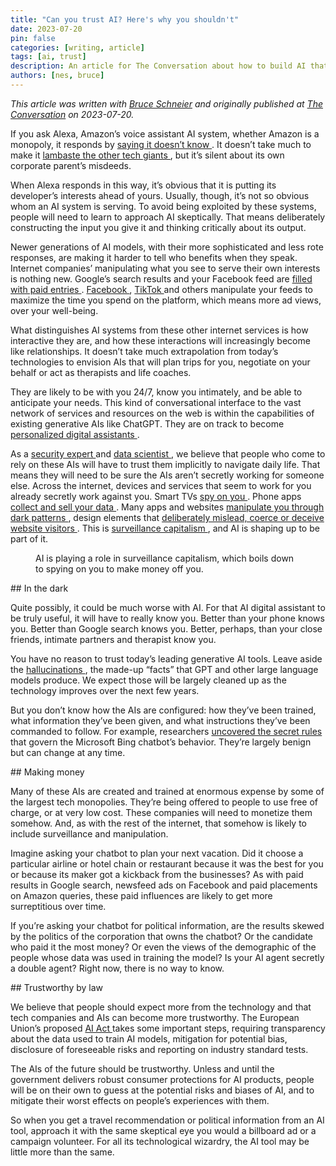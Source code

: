 ```yaml
---
title: "Can you trust AI? Here's why you shouldn't"
date: 2023-07-20
pin: false
categories: [writing, article]
tags: [ai, trust]
description: An article for The Conversation about how to build AI that is more trustworthy.
authors: [nes, bruce]
---
```


*This article was written with [Bruce Schneier](https://www.schneier.com) and originally published at [The Conversation](https://theconversation.com/can-you-trust-ai-heres-why-you-shouldnt-209283) on 2023-07-20.*

<p>
	If you ask Alexa, Amazon&rsquo;s voice assistant AI system, whether Amazon is a monopoly, it responds by
	<a href="https://www.bloomberg.com/news/articles/2023-06-14/amazon-s-alexa-defends-company-honor-while-jabbing-rivals">
		 saying it doesn&rsquo;t know
	</a>
	 . It doesn&rsquo;t take much to make it
	<a href="https://www.bloomberg.com/news/articles/2023-06-14/amazon-s-alexa-defends-company-honor-while-jabbing-rivals">
		 lambaste the other tech giants
	</a>
	 , but it&rsquo;s silent about its own corporate parent&rsquo;s misdeeds.
</p>
<p>
	When Alexa responds in this way, it&rsquo;s obvious that it is putting its developer&rsquo;s interests ahead of yours. Usually, though, it&rsquo;s not so obvious whom an AI system is serving. To avoid being exploited by these systems, people will need to learn to approach AI skeptically. That means deliberately constructing the input you give it and thinking critically about its output.
</p>
<p>
	Newer generations of AI models, with their more sophisticated and less rote responses, are making it harder to tell who benefits when they speak. Internet companies&rsquo; manipulating what you see to serve their own interests is nothing new. Google&rsquo;s search results and your Facebook feed are
	<a href="https://www.marketingweek.com/ritson-digital-duopoly-2018/">
		 filled with paid entries
	</a>
	 .
	<a href="https://www.sciencefriday.com/articles/chaos-machine-book-excerpt/">
		 Facebook
	</a>
	 ,
	<a href="https://www.nytimes.com/2021/12/05/business/media/tiktok-algorithm.html">
		 TikTok
	</a>
	 and others manipulate your feeds to maximize the time you spend on the platform, which means more ad views, over your well-being.
</p>
<p>
	What distinguishes AI systems from these other internet services is how interactive they are, and how these interactions will increasingly become like relationships. It doesn&rsquo;t take much extrapolation from today&rsquo;s technologies to envision AIs that will plan trips for you, negotiate on your behalf or act as therapists and life coaches.
</p>
<p>
	They are likely to be with you 24/7, know you intimately, and be able to anticipate your needs. This kind of conversational interface to the vast network of services and resources on the web is within the capabilities of existing generative AIs like ChatGPT. They are on track to become
	<a href="https://danielmiessler.com/p/ais-next-big-thing-is-digital-assistants/">
		 personalized digital assistants
	</a>
	 .
</p>
<p>
	As a
	<a href="https://dblp.org/pid/s/BruceSchneier.html">
		 security expert
	</a>
	 and
	<a href="https://cyber.harvard.edu/people/nathan-sanders">
		 data scientist
	</a>
	 , we believe that people who come to rely on these AIs will have to trust them implicitly to navigate daily life. That means they will need to be sure the AIs aren&rsquo;t secretly working for someone else. Across the internet, devices and services that seem to work for you already secretly work against you. Smart TVs
	<a href="https://www.consumerreports.org/electronics/privacy/how-to-turn-off-smart-tv-snooping-features-a4840102036/">
		 spy on you
	</a>
	 . Phone apps
	<a href="https://www.usenix.org/conference/pepr20/presentation/egelman">
		 collect and sell your data
	</a>
	 . Many apps and websites
	<a href="https://www.ftc.gov/news-events/news/press-releases/2022/09/ftc-report-shows-rise-sophisticated-dark-patterns-designed-trick-trap-consumers">
		 manipulate you through dark patterns
	</a>
	 , design elements that
	<a href="https://theconversation.com/what-are-dark-patterns-an-online-media-expert-explains-165362">
		 deliberately mislead, coerce or deceive website visitors
	</a>
	 . This is
	<a href="https://www.schneier.com/books/data-and-goliath/">
		 surveillance capitalism
	</a>
	 , and AI is shaping up to be part of it.
</p>
<figure>
	<figcaption>
		AI is playing a role in surveillance capitalism, which boils down to spying on you to make money off you.
	</figcaption>
</figure>
## In the dark
<p>
	Quite possibly, it could be much worse with AI. For that AI digital assistant to be truly useful, it will have to really know you. Better than your phone knows you. Better than Google search knows you. Better, perhaps, than your close friends, intimate partners and therapist know you.
</p>
<p>
	You have no reason to trust today&rsquo;s leading generative AI tools. Leave aside the
	<a href="https://www.nytimes.com/2023/05/01/business/ai-chatbots-hallucination.html">
		 hallucinations
	</a>
	 , the made-up &ldquo;facts&rdquo; that GPT and other large language models produce. We expect those will be largely cleaned up as the technology improves over the next few years.
</p>
<p>
	But you don&rsquo;t know how the AIs are configured: how they&rsquo;ve been trained, what information they&rsquo;ve been given, and what instructions they&rsquo;ve been commanded to follow. For example, researchers
	<a href="https://www.theverge.com/23599441/microsoft-bing-ai-sydney-secret-rules">
		 uncovered the secret rules
	</a>
	 that govern the Microsoft Bing chatbot&rsquo;s behavior. They&rsquo;re largely benign but can change at any time.
</p>
##	Making money
<p>
	Many of these AIs are created and trained at enormous expense by some of the largest tech monopolies. They&rsquo;re being offered to people to use free of charge, or at very low cost. These companies will need to monetize them somehow. And, as with the rest of the internet, that somehow is likely to include surveillance and manipulation.
</p>
<p>
	Imagine asking your chatbot to plan your next vacation. Did it choose a particular airline or hotel chain or restaurant because it was the best for you or because its maker got a kickback from the businesses? As with paid results in Google search, newsfeed ads on Facebook and paid placements on Amazon queries, these paid influences are likely to get more surreptitious over time.
</p>
<p>
	If you&rsquo;re asking your chatbot for political information, are the results skewed by the politics of the corporation that owns the chatbot? Or the candidate who paid it the most money? Or even the views of the demographic of the people whose data was used in training the model? Is your AI agent secretly a double agent? Right now, there is no way to know.
</p>
##	Trustworthy by law
<p>
	We believe that people should expect more from the technology and that tech companies and AIs can become more trustworthy. The European Union&rsquo;s proposed
	<a href="https://www.europarl.europa.eu/news/en/press-room/20230505IPR84904/ai-act-a-step-closer-to-the-first-rules-on-artificial-intelligence">
		 AI Act
	</a>
	 takes some important steps, requiring transparency about the data used to train AI models, mitigation for potential bias, disclosure of foreseeable risks and reporting on industry standard tests.
</p>
<p>
	The AIs of the future should be trustworthy. Unless and until the government delivers robust consumer protections for AI products, people will be on their own to guess at the potential risks and biases of AI, and to mitigate their worst effects on people&rsquo;s experiences with them.
</p>
<p>
	So when you get a travel recommendation or political information from an AI tool, approach it with the same skeptical eye you would a billboard ad or a campaign volunteer. For all its technological wizardry, the AI tool may be little more than the same.
</p>
